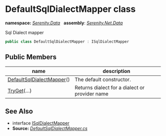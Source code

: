 # DefaultSqlDialectMapper class
**namespace:** *[Serenity.Data](../README.md#serenity.data-namespace)*   **assembly**: *[Serenity.Net.Data](../README.md)*

Sql Dialect mapper

```csharp
public class DefaultSqlDialectMapper : ISqlDialectMapper
```

## Public Members

| name | description |
| --- | --- |
| [DefaultSqlDialectMapper](DefaultSqlDialectMapper/DefaultSqlDialectMapper.md)() | The default constructor. |
| [TryGet](DefaultSqlDialectMapper/TryGet.md)(…) | Returns dialect for a dialect or provider name |

## See Also

* interface [ISqlDialectMapper](ISqlDialectMapper.md)
* **Source:** *[DefaultSqlDialectMapper.cs](https://github.com/serenity-is/Serenity/blob/master/src/Serenity.Net.Data/Dialects/DefaultSqlDialectMapper.cs)*